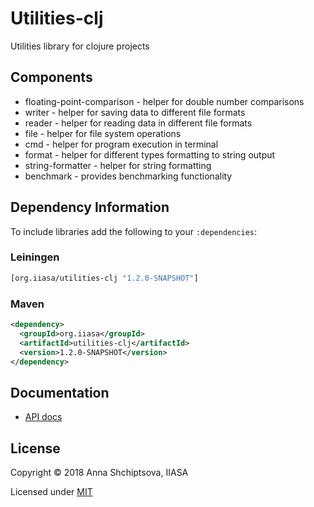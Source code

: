 # Utilities-clj

Utilities library for clojure projects

## Components

* floating-point-comparison - helper for double number comparisons
* writer - helper for saving data to different file formats
* reader - helper for reading data in different file formats
* file - helper for file system operations
* cmd - helper for program execution in terminal
* format - helper for different types formatting to string output
* string-formatter - helper for string formatting
* benchmark - provides benchmarking functionality

## Dependency Information

To include libraries add the following to your `:dependencies`:

### Leiningen
```clj
[org.iiasa/utilities-clj "1.2.0-SNAPSHOT"]
```

### Maven

```xml
<dependency>
  <groupId>org.iiasa</groupId>
  <artifactId>utilities-clj</artifactId>
  <version>1.2.0-SNAPSHOT</version>
</dependency>
```

## Documentation

* [API docs](https://shchipts.github.io/utilities-clj/)

## License

Copyright © 2018 Anna Shchiptsova, IIASA

Licensed under [MIT](http://opensource.org/licenses/MIT)

